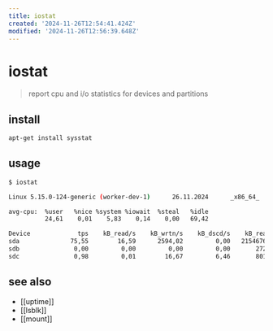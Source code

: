 ```yaml
---
title: iostat
created: '2024-11-26T12:54:41.424Z'
modified: '2024-11-26T12:56:39.648Z'
---
```


# iostat

> report cpu and i/o statistics for devices and partitions

## install

```sh
apt-get install sysstat
```

## usage

```sh
$ iostat

Linux 5.15.0-124-generic (worker-dev-1)      26.11.2024      _x86_64_        (8 CPU)

avg-cpu:  %user   %nice %system %iowait  %steal   %idle
          24,61    0,01    5,83    0,14    0,00   69,42

Device             tps    kB_read/s    kB_wrtn/s    kB_dscd/s    kB_read    kB_wrtn    kB_dscd
sda              75,55        16,59      2594,02         0,00   21546765 3368216668          0
sdb               0,00         0,00         0,00         0,00       2729       2052          0
sdc               0,98         0,01        16,67         6,46       8010   21648588    8388612
```

## see also

- [[uptime]]
- [[lsblk]]
- [[mount]]
